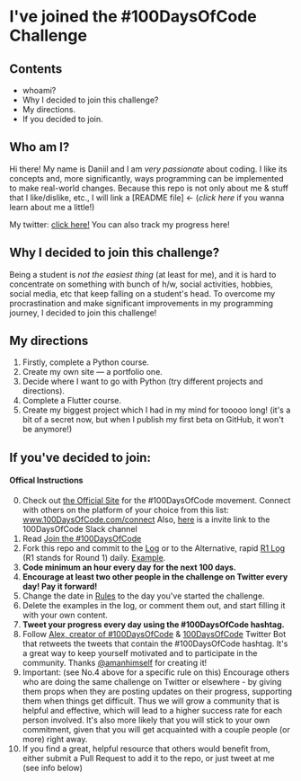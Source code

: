 # I've joined the #100DaysOfCode Challenge

## Contents
* whoami?
* Why I decided to join this challenge?
* My directions.
* If you decided to join.

## Who am I?
Hi there! My name is Daniil and I am *very passionate* about coding. I like its concepts and, more significantly, ways programming can be implemented to make real-world changes. Because this repo is not only about me & stuff that I like/dislike, etc., I will link a [README file] <- (*click here* if you wanna learn about me a little!)

My twitter: [click here!](https://twitter.com/overc0mer1) You can also track my progress here!

## Why I decided to join this challenge?
Being a student is *not the easiest thing* (at least for me), and it is hard to concentrate on something with bunch of h/w, social activities, hobbies, social media, etc that keep falling on a student's head. To overcome my procrastination and make significant improvements in my programming journey, I decided to join this challenge!

## My directions
1. Firstly, complete a Python course.
2. Create my own site — a portfolio one.
3. Decide where I want to go with Python (try different projects and directions). 
4. Complete a Flutter course.
5. Create my biggest project which I had in my mind for tooooo long! (it's a bit of a secret now, but when I publish my first beta on GitHub, it won't be anymore!)

## If you've decided to join:
#### Offical Instructions
0.  Check out [the Official Site](http://100daysofcode.com/) for the #100DaysOfCode movement. Connect with others on the platform of your choice from this list: www.100DaysOfCode.com/connect
    Also, [here](https://www.100daysofcode.com/slack) is a invite link to the 100DaysOfCode Slack channel
1.  Read [Join the #100DaysOfCode](https://medium.freecodecamp.com/join-the-100daysofcode-556ddb4579e4)
2.  Fork this repo and commit to the [Log](log.md) or to the Alternative, rapid [R1 Log](r1-log.md) (R1 stands for Round 1) daily. [Example](https://github.com/Kallaway/100-days-kallaway-log).
3.  **Code minimum an hour every day for the next 100 days.**
4.  **Encourage at least two other people in the challenge on Twitter every day! Pay it forward!**
5.  Change the date in [Rules](rules.md) to the day you've started the challenge.
6.  Delete the examples in the log, or comment them out, and start filling it with your own content.
7.  **Tweet your progress every day using the #100DaysOfCode hashtag.**
8.  Follow [Alex, creator of #100DaysOfCode](https://twitter.com/ka11away) & [100DaysOfCode](https://twitter.com/_100DaysOfCode) Twitter Bot that retweets the tweets that contain the #100DaysOfCode hashtag. It's a great way to keep yourself motivated and to participate in the community. Thanks [@amanhimself](https://twitter.com/amanhimself) for creating it!
9.  Important: (see No.4 above for a specific rule on this) Encourage others who are doing the same challenge on Twitter or elsewhere - by giving them props when they are posting updates on their progress, supporting them when things get difficult. Thus we will grow a community that is helpful and effective, which will lead to a higher success rate for each person involved. It's also more likely that you will stick to your own commitment, given that you will get acquainted with a couple people (or more) right away.
10.  If you find a great, helpful resource that others would benefit from, either submit a Pull Request to add it to the repo, or just tweet at me (see info below)

